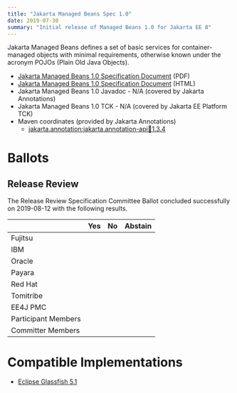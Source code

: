 ```yaml
---
title: "Jakarta Managed Beans Spec 1.0"
date: 2019-07-30
summary: "Initial release of Managed Beans 1.0 for Jakarta EE 8"
---
```

Jakarta Managed Beans defines a set of basic services for container-managed objects
with minimal requirements, otherwise known under the acronym POJOs (Plain Old Java Objects).

* [Jakarta Managed Beans 1.0 Specification Document](./managedbeans-spec-1.0.pdf) (PDF)
* [Jakarta Managed Beans 1.0 Specification Document](./managedbeans-spec-1.0.html) (HTML)
* Jakarta Managed Beans 1.0 Javadoc - N/A (covered by Jakarta Annotations)
* Jakarta Managed Beans 1.0 TCK - N/A  (covered by Jakarta EE Platform TCK)
* Maven coordinates (provided by Jakarta Annotations)
  * [jakarta.annotation:jakarta.annotation-api:jar:1.3.4](https://repo1.maven.org/maven2/jakarta/annotation/jakarta.annotation-api/1.3.4/jakarta.annotation-api-1.3.4.jar)

# Ballots

## Release Review

The Release Review Specification Committee Ballot concluded successfully on 2019-08-12 with the following results.

|                       |  Yes    | No      | Abstain  |
|-----------------------|---------|---------|----------|
|Fujitsu                |         |         |          |
|IBM                    |         |         |          |
|Oracle                 |         |         |          |
|Payara                 |         |         |          |
|Red Hat                |         |         |          |
|Tomitribe              |         |         |          |
|EE4J PMC               |         |         |          |
|Participant Members    |         |         |          |
|Committer Members      |         |         |          |

# Compatible Implementations

* [Eclipse Glassfish 5.1](https://projects.eclipse.org/projects/ee4j.glassfish/downloads)
